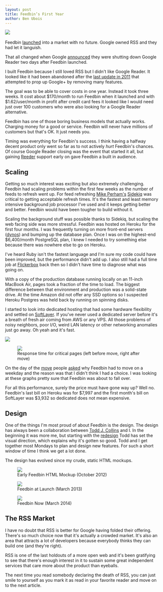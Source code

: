 ```yaml
---
layout: post
title: Feedbin’s First Year
author: Ben Ubois
---
```


<div class="wallpaper">
	<div class="wallpaper-logo">
		<img src="{{ 'images/2014-03-11/birthday-promo.png' | asset_path }}" />
		&nbsp;
	</div>
</div>

Feedbin [launched](http://blog.feedbin.com/2013/03/12/rediscover-rss/) into a market with no future. Google owned RSS and they had let it languish.

That all changed when Google [announced](http://googleblog.blogspot.com.au/2013/03/a-second-spring-of-cleaning.html) they were shutting down Google Reader two days after Feedbin launched.

I built Feedbin because I still loved RSS but I didn't like Google Reader. It looked like it had been abandoned after the [last update in 2011](http://googlereader.blogspot.com/2011/10/new-in-reader-fresh-design-and-google.html) that attempted to prop up Google+ by removing many features.

The goal was to be able to cover costs in one year. Instead it took three weeks. It cost about $170/month to run Feedbin when it launched and with $1.62/user/month in profit after credit card fees it looked like I would need just over 100 customers who were also looking for a Google Reader alternative.

Feedbin has one of those boring business models that actually works. Charging money for a good or service. Feedbin will never have millions of customers but that's OK. It just needs you.

Timing was everything for Feedbin's success. I think having a halfway decent product only went so far as to not actively *hurt* Feedbin's chances. Of course Google Reader closing was the event that started it all, but gaining [Reeder](http://reederapp.com/) support early on gave Feedbin a built in audience.

Scaling
-------

Getting so much interest was exciting but also extremely challenging. Feedbin had scaling problems within the first few weeks as the number of feeds to refresh went up. For feed refreshing [Mike Perham's](http://www.mikeperham.com/) [Sidekiq](http://sidekiq.org/) was critical to getting acceptable refresh times. It's the fastest and least memory intensive background job processor I've used and it keeps getting better and better. Feedbin would have been tougher to build without it.

Scaling the background stuff was possible thanks to Sidekiq, but scaling the web facing side was more stressful. Feedbin was hosted on Heroku for the first four months. I was frequently turning on more front-end servers ([dynos](https://devcenter.heroku.com/articles/how-heroku-works#running-applications-on-dynos)) and bumping up the database plan. Once I was on the highest-end $6,400/month PostgreSQL plan, I knew I needed to try something else because there was nowhere else to go on Heroku.

I've heard Ruby isn't the fastest language and I'm sure my code could have been improved, but the performance didn't add up. I also still had a full time job at [Flickerbox](http://www.flickerbox.com/) back then so I didn't have time to diagnose what was going on.

With a copy of the production database running locally on an 11-inch MacBook Air, pages took a fraction of the time to load. The biggest difference between that environment and production was a solid-state drive. At the time Amazon did not offer any SSD options so I suspected Heroku Postgres was held back by running on spinning disks.

I started to look into dedicated hosting that had some hardware flexibility and settled on [SoftLayer](http://www.softlayer.com/). If you've never used a dedicated server before it's a breath of fresh air coming from AWS or any VPS. All those problems of noisy neighbors, poor I/O, weird LAN latency or other networking anomalies just go away. Oh yeah and it's fast.

<a href="{{ 'images/2014-03-11/performance-unread.png' | asset_path }}"><img src="{{ 'images/2014-03-11/performance-unread.png' | asset_path }}" ></a>

<figure>
	<a href="{{ 'images/2014-03-11/performance-feeds-entries.png' | asset_path }}"><img src="{{ 'images/2014-03-11/performance-feeds-entries.png' | asset_path }}" /></a>
	<figcaption>Response time for critical pages (left before move, right after move)</figcaption>
</figure>

On the day of the [move](http://blog.feedbin.com/2013/06/27/feedbin-server-move/) people [asked](https://twitter.com/khurtwilliams/status/350736255673307136) why Feedbin had to move on a weekday and the reason was that I didn't think I had a choice. I was looking at these graphs pretty sure that Feedbin was about to fall over.

For all this performance, surely the price must have gone way up? Well no. Feedbin's last bill on Heroku was for $7,997 and the first month's bill on SoftLayer was $3,932 so dedicated does not mean expensive.

Design
------

One of the things I'm most proud of about Feedbin is the design. The design has always been a collaboration between [Todd J. Collins](https://twitter.com/toddjcollins) and I. In the beginning it was more me, but starting with the [redesign](https://twitter.com/feedbin/status/365570562984128512) Todd has set the visual direction, which explains why it's gotten so good. Todd and I get together most Mondays to plan and design new features. For such a short window of time I think we get a lot done.

The design has evolved since my crude, static HTML mockups.

<figure>
	<a href="{{ 'images/2014-03-11/feedbin-screenshot-1.png' | asset_path }}"><img src="{{ 'images/2014-03-11/feedbin-screenshot-1.png' | asset_path }}" /></a>
	<figcaption>Early Feedbin HTML Mockup (October 2012)</figcaption>
</figure>

<figure>
	<a href="{{ 'images/2014-03-11/feedbin-screenshot-2.png' | asset_path }}"><img src="{{ 'images/2014-03-11/feedbin-screenshot-2.png' | asset_path }}" /></a>
	<figcaption>Feedbin at Launch (March 2013)</figcaption>
</figure>

<figure>
	<a href="{{ 'images/2014-03-11/feedbin-screenshot-3.png' | asset_path }}"><img src="{{ 'images/2014-03-11/feedbin-screenshot-3.png' | asset_path }}" /></a>
	<figcaption>Feedbin Now (March 2014)</figcaption>
</figure>

The RSS Market
--------------

I have no doubt that RSS is better for Google having folded their offering. There's so much choice now that it's actually a crowded market. It's also an area that attracts a lot of developers because everybody thinks they can build one (and they're right).

RSS is one of the last holdouts of a more open web and it's been gratifying to see that there's enough interest in it to sustain some great independent services that care more about the product than eyeballs.

The next time you read somebody declaring the death of RSS, you can just smile to yourself as you mark it as read in your favorite reader and move on to the next article.
